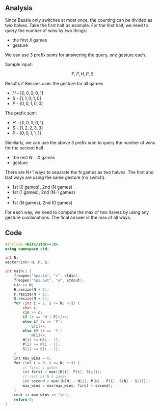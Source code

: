 ## Analysis

Since Bessie only switches at most once, the counting can be divided as two halves. Take the first half as example. For the first half, we need to query the number of wins by two things:

* the first $X$ games
* gesture 

 We can use 3 prefix sums for answering the query, one gesture each. 

 Sample input:

 $$
 P, P, H, P, S
 $$

 Results if Bessies uses the gesture for all games

 * $H$ - $[0, 0, 0, 0, 1]$
 * $S$ - $[1, 1, 0, 1, 0]$
 * $P$ - $[0, 0, 1, 0, 0]$

The prefix sum:

 * $H$ - $[0, 0, 0, 0, 1]$
 * $S$ - $[1, 2, 2, 3, 3]$
 * $P$ - $[0, 0, 1, 1, 1]$


Similiarly, we can use the above 3 prefix sum to query the number of wins for the second half

* the rest $N-X$ games
* gesture


There are N+1 ways to separate the N games as two halves. The first and last ways are using the same gesture (no switch).

* 1st (0 games), 2nd (N games)
* 1st (1 games), 2nd (N-1 games)
* ...
* 1st (N games), 2nd (0 games)


For each way, we need to compute the max of two halves by using any gesture combinations. The final answer is the max of all ways.


## Code

```c++
#include <bits/stdc++.h>
using namespace std;

int N;
vector<int> H, P, S;

int main() {
    freopen("hps.in", "r", stdin);
    freopen("hps.out", "w", stdout);
    cin >> N;
    H.resize(N + 1);
    P.resize(N + 1);
    S.resize(N + 1);
    for (int i = 1; i <= N; ++i) {
        char c;
        cin >> c;
        if (c == 'H') P[i]++;
        else if (c == 'P')
            S[i]++;
        else if (c == 'S')
            H[i]++;
        H[i] += H[i - 1];
        P[i] += P[i - 1];
        S[i] += S[i - 1];
    }
    int max_wins = 0;
    for (int i = 0; i <= N; ++i) {
        // first i games
        int first = max({H[i], P[i], S[i]});
        // rest of N-i games
        int second = max({H[N] - H[i], P[N] - P[i], S[N] - S[i]});
        max_wins = max(max_wins, first + second);
    }
    cout << max_wins << "\n";
    return 0;
}
```